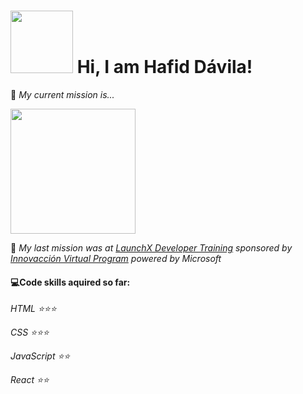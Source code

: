 <h1>  <img src=https://media.giphy.com/media/meGpQMxGPC461ZD6Ad/giphy.gif width="100">  Hi, I am Hafid Dávila!</h1>

🚀 *My current mission is...*

<img src=https://user-images.githubusercontent.com/59171612/181078637-a8e4f3ed-74dc-4995-8152-9ffa1ca81615.gif width="200">

🚀 *My last mission was at [LaunchX Developer Training](https://innovaccion.cloud/launchx/) sponsored by [Innovacción Virtual Program](https://innovaccion.cloud/) powered by Microsoft*

#### 💻Code skills aquired so far:  
*HTML    ⭐⭐⭐*

*CSS ⭐⭐⭐*

*JavaScript  ⭐⭐*

*React ⭐⭐*

<!--
**Hafid-Davila/Hafid-Davila** is a ✨ _special_ ✨ repository because its `README.md` (this file) appears on your GitHub profile.


Here are some ideas to get you started:

- 🔭 I’m currently working on ...
- 
- 👯 I’m looking to collaborate on ...
- 🤔 I’m looking for help with ...
- 💬 Ask me about ...
- 📫 How to reach me: ...
- 😄 Pronouns: ...
- ⚡ Fun fact: ...
-->
